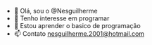 - 👋 Olá, sou o @Nesguilherme
- 👀 Tenho interesse em programar
- 🌱 Estou aprender o basico de programação
- 📫 Contato nesguilherme.2001@hotmail.com

<!---
Nesguilherme/Nesguilherme is a ✨ special ✨ repository because its `README.md` (this file) appears on your GitHub profile.
You can click the Preview link to take a look at your changes.
--->
